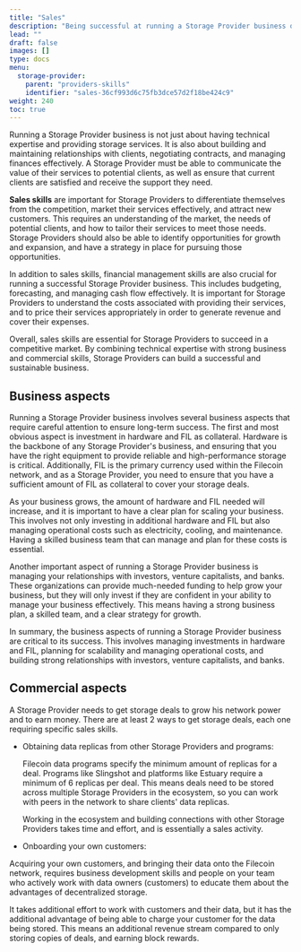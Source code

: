 ```yaml
---
title: "Sales"
description: "Being successful at running a Storage Provider business depends on multiple factors. Having the right technical skills and team is one of them."
lead: ""
draft: false
images: []
type: docs
menu:
  storage-provider:
    parent: "providers-skills"
    identifier: "sales-36cf993d6c75fb3dce57d2f18be424c9"
weight: 240
toc: true
---
```


Running a Storage Provider business is not just about having technical expertise and providing storage services. It is also about building and maintaining relationships with clients, negotiating contracts, and managing finances effectively. A Storage Provider must be able to communicate the value of their services to potential clients, as well as ensure that current clients are satisfied and receive the support they need.

**Sales skills** are important for Storage Providers to differentiate themselves from the competition, market their services effectively, and attract new customers. This requires an understanding of the market, the needs of potential clients, and how to tailor their services to meet those needs. Storage Providers should also be able to identify opportunities for growth and expansion, and have a strategy in place for pursuing those opportunities.

In addition to sales skills, financial management skills are also crucial for running a successful Storage Provider business. This includes budgeting, forecasting, and managing cash flow effectively. It is important for Storage Providers to understand the costs associated with providing their services, and to price their services appropriately in order to generate revenue and cover their expenses.

Overall, sales skills are essential for Storage Providers to succeed in a competitive market. By combining technical expertise with strong business and commercial skills, Storage Providers can build a successful and sustainable business.

## Business aspects
Running a Storage Provider business involves several business aspects that require careful attention to ensure long-term success. The first and most obvious aspect is investment in hardware and FIL as collateral. Hardware is the backbone of any Storage Provider's business, and ensuring that you have the right equipment to provide reliable and high-performance storage is critical. Additionally, FIL is the primary currency used within the Filecoin network, and as a Storage Provider, you need to ensure that you have a sufficient amount of FIL as collateral to cover your storage deals.

As your business grows, the amount of hardware and FIL needed will increase, and it is important to have a clear plan for scaling your business. This involves not only investing in additional hardware and FIL but also managing operational costs such as electricity, cooling, and maintenance. Having a skilled business team that can manage and plan for these costs is essential.

Another important aspect of running a Storage Provider business is managing your relationships with investors, venture capitalists, and banks. These organizations can provide much-needed funding to help grow your business, but they will only invest if they are confident in your ability to manage your business effectively. This means having a strong business plan, a skilled team, and a clear strategy for growth.

In summary, the business aspects of running a Storage Provider business are critical to its success. This involves managing investments in hardware and FIL, planning for scalability and managing operational costs, and building strong relationships with investors, venture capitalists, and banks.

## Commercial aspects
A Storage Provider needs to get storage deals to grow his network power and to earn money. There are at least 2 ways to get storage deals, each one requiring specific sales skills.

- Obtaining data replicas from other Storage Providers and programs:

  Filecoin data programs specify the minimum amount of replicas for a deal. Programs like Slingshot and platforms like Estuary require a minimum of 6 replicas per deal. This means deals need to be stored across multiple Storage Providers in the ecosystem, so you can work with peers in the network to share clients' data replicas.

  Working in the ecosystem and building connections with other Storage Providers takes time and effort, and is essentially a sales activity.

- Onboarding your own customers:

Acquiring your own customers, and bringing their data onto the Filecoin network, requires business development skills and people on your team who actively work with data owners (customers) to educate them about the advantages of decentralized storage.
  
It takes additional effort to work with customers and their data, but it has the additional advantage of being able to charge your customer for the data being stored. This means an additional revenue stream compared to only storing copies of deals, and earning block rewards.
